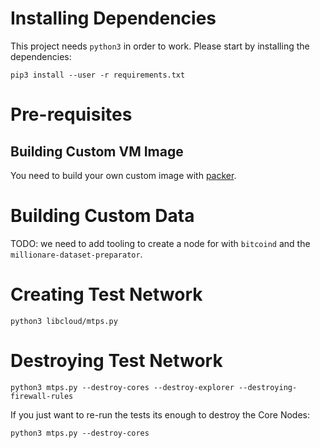 # Installing Dependencies

This project needs `python3` in order to work. Please start by installing the dependencies:

```shell
pip3 install --user -r requirements.txt
```

# Pre-requisites

## Building Custom VM Image

You need to build your own custom image with [packer](../packer/README.md).

# Building Custom Data

TODO: we need to add tooling to create a node for with `bitcoind` and the
 `millionare-dataset-preparator`.

# Creating Test Network

```
python3 libcloud/mtps.py
```

# Destroying Test Network

```
python3 mtps.py --destroy-cores --destroy-explorer --destroying-firewall-rules
```

If you just want to re-run the tests its enough to destroy the Core Nodes:

```
python3 mtps.py --destroy-cores
```
